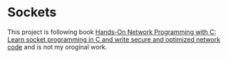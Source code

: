 # Sockets

This project is following book [Hands-On Network Programming with C: Learn socket programming in C and write secure and optimized network code](https://www.amazon.co.uk/Hands-Network-Programming-programming-optimized/dp/1789349869) and is not my oroginal work.
